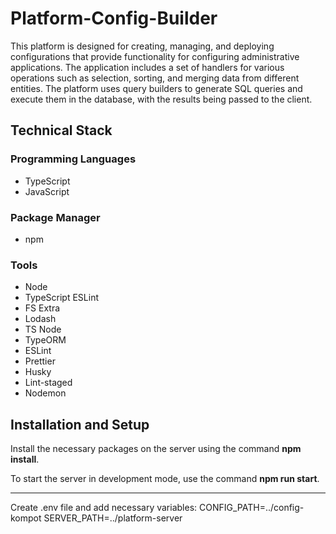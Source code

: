 # Platform-Config-Builder
This platform is designed for creating, managing, and deploying configurations that provide functionality for configuring administrative applications. 
The application includes a set of handlers for various operations such as selection, sorting, and merging data from different entities. 
The platform uses query builders to generate SQL queries and execute them in the database, with the results being passed to the client.

## Technical Stack
### Programming Languages
- TypeScript
- JavaScript
### Package Manager
- npm
### Tools
- Node
- TypeScript ESLint
- FS Extra
- Lodash
- TS Node
- TypeORM
- ESLint
- Prettier
- Husky
- Lint-staged
- Nodemon

## Installation and Setup
Install the necessary packages on the server using the command **npm install**.

To start the server in development mode, use the command **npm run start**.

---

Create .env file and add necessary variables:
CONFIG_PATH=../config-kompot
SERVER_PATH=../platform-server

